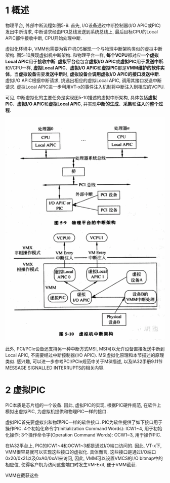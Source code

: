 # 1 概述

物理平台, 外部中断流程如图5\-9. 首先, I/O设备通过中断控制器(I/O APIC或PIC)发出中断请求, 中断请求经由PCI总线发送到系统总线上, 最后目标CPU的Local APIC部件接收中断, CPU开始处理中断.

虚拟化环境中, VMM也需要为客户机OS展现一个与物理中断架构类似的虚拟中断架构. 图5\-10展现虚拟机中断架构. 和物理平台一样, **每个VCPU**都对应**一个虚拟Local APIC**用于**接收中断**. **虚拟平台**也包含**虚拟I/O APIC**或**虚拟PIC**用于**发送中断**. 和VCPU一样, **虚拟Local APIC**、**虚拟I/O APIC**和**虚拟PIC**都是**VMM维护的软件实体**。当**虚拟设备**需要**发送中断**时, **虚拟设备**会**调用虚拟I/O APIC的接口发送中断**. 虚拟I/O APIC根据中断请求, 挑选出相应的虚拟Local APIC, 调用其接口发送中断请求. 虚拟Local APIC进一步利用VT\-x的事件注入机制将中断注入到相应的VCPU.

可见, 中断虚拟化的主要任务是实现图5\-10描述的虚拟中断架构, 具体包括**虚拟PIC**、**虚拟I/O APIC**和**虚拟Local APIC**, 并实现**中断的生成**、**采集**和**注入**的**整个过程**.

![config](./images/17.png)

此外, PCI/PCIe设备还支持另一种中断方式MSI, MSI可以允许设备直接发送中断到Local APIC, 不需要经过中断控制器(I/O APIC). MSI虚拟化原理和本节描述的原理类似. 感兴趣, 可以进一步参考PCI/PCIe规范中关于MSI描述, 以及IA32手册9.11节MESSAGE SIGNALLED INTERRUPTS的相关内容.

# 2 虚拟PIC

PIC本质是芯片组的一个设备. 因此, 虚拟PIC的实现, 根据PIC硬件规范, 在软件上模拟出虚拟PIC, 为虚拟机提供和物理PIC一样的接口.

虚拟PIC首先要虚拟出和物理PIC一样的软件接口. PIC为软件提供了如下接口用于操作PIC. 4个初始化命令字(Initialization Command Words): ICW1\~4, 用于初始化操作; 3个操作命令字(Operation Command Words): OCW1\~3, 用于操作PIC.

在IA32平台上, PIC的ICW1\~4和OCW1\~3都是通过I/O端口访问的. 因此, VT\-x下, VMM很容易就可以实现这些接口的虚拟化. 具体而言, 这些接口是通过I/O端口0x20/0x21以及0xA0/0xA1来访问, 因此, VMM可以设置VMCS的I/O bitmap中的相应位, 使得客户机为访问这些端口时发生VM\-Exit, 便于VMM截获.

VMM在截获这些